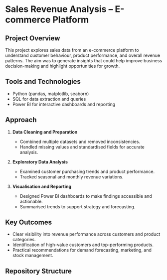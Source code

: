 # Sales Revenue Analysis – E-commerce Platform

## Project Overview  
This project explores sales data from an e-commerce platform to understand customer behaviour, product performance, and overall revenue patterns. The aim was to generate insights that could help improve business decision-making and highlight opportunities for growth.  

## Tools and Technologies  
- Python (pandas, matplotlib, seaborn)  
- SQL for data extraction and queries  
- Power BI for interactive dashboards and reporting  

## Approach  
1. **Data Cleaning and Preparation**  
   - Combined multiple datasets and removed inconsistencies.  
   - Handled missing values and standardised fields for accurate analysis.  

2. **Exploratory Data Analysis**  
   - Examined customer purchasing trends and product performance.  
   - Tracked seasonal and monthly revenue variations.  

3. **Visualisation and Reporting**  
   - Designed Power BI dashboards to make findings accessible and actionable.  
   - Summarised trends to support strategy and forecasting.  

## Key Outcomes  
- Clear visibility into revenue performance across customers and product categories.  
- Identification of high-value customers and top-performing products.  
- Practical recommendations for demand forecasting, marketing, and stock management.  

## Repository Structure  
